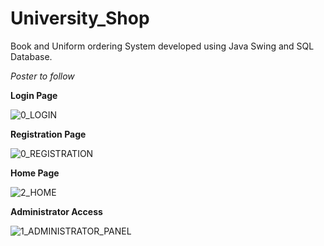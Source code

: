 # University_Shop
Book and Uniform ordering System developed using Java Swing and SQL Database.

_Poster to follow_


**Login Page**

![0_LOGIN](https://github.com/user-attachments/assets/4c12f5bc-7ff6-42df-98d4-9c6c3679870d)


**Registration Page**

![0_REGISTRATION](https://github.com/user-attachments/assets/e737491d-9fb6-49ff-89e7-c191e8fe9bbe)


**Home Page**

![2_HOME](https://github.com/user-attachments/assets/b0676ee9-e39d-4aa8-8a64-24aca348393c)


**Administrator Access**

![1_ADMINISTRATOR_PANEL](https://github.com/user-attachments/assets/942d04e1-3e71-40dd-89d1-813e94099d10)
